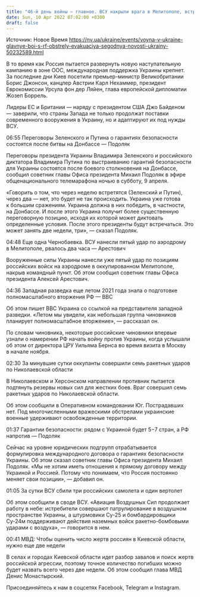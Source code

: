 ```yaml
---
title: "46-й день войны — главное. ВСУ накрыли врага в Мелитополе, встреча Путина и Зеленского зависит от исхода битвы на Донбассе, заявили в ОП"
date: Sun, 10 Apr 2022 07:02:00 +0300
draft: false
---
```

Источник: Новое Время https://nv.ua/ukraine/events/voyna-v-ukraine-glavnye-boi-s-rf-obstrely-evakuaciya-segodnya-novosti-ukrainy-50232589.html


 В то время как Россия пытается развернуть новую наступательную кампанию в зоне ООС, международная поддержка Украины крепнет. За последние дни Киев посетили премьер-министр Великобритании Борис Джонсон, канцлер Австрии Карл Нехаммер, президент Еврокомиссии Урсула фон дер Ляйен, глава европейской дипломатии Жозеп Боррель.

Лидеры ЕС и Британии — наряду с президентом США Джо Байденом — заверили, что страны Запада не только продолжат поставки современного вооружения в Украину, но и адаптируют их под нужды ВСУ.

06:55 Переговоры Зеленского и Путина о гарантиях безопасности состоятся после битвы на Донбассе — Подоляк

Переговоры президента Украины Владимира Зеленского и российского диктатора Владимира Путина по выстраиванию гарантий безопасности для Украины состоятся после боевого столкновения на Донбассе, сообщил советник главы Офиса президента Михаил Подоляк в эфире общенационального телемарафона ночью в субботу, 9 апреля.

«Говорить о том, что через неделю встретятся (Зеленский и Путин), через два — нет, это будет не так происходить. Украина уже готова к большим сражениям. Украина должна в них победить, в частности, на Донбассе. И после этого Украина получит более существенную переговорную позицию, исходя их которой может диктовать определенные условия. После этого президенты будут встречаться. Это может занять две недели, три», — сказал Подоляк.

04:48 Еще одна Чернобаевка. ВСУ нанесли пятый удар по аэродрому в Мелитополе, рвалось два часа — Арестович

Вооруженные силы Украины нанесли уже пятый удар по позициям российских войск на аэродроме в оккупированном Мелитополе, накрыв командный пункт. Об этом сообщил советник главы Офиса президента Алексей Арестович.

04:36 Западная разведка еще летом 2021 года знала о подготовке полномасштабного вторжения РФ — ВВС

Об этом пишет BBC Украина со ссылкой на представителя западной разведки. «Летом мы увидели, как небольшая группа чиновников планирует полномасштабное вторжение», — рассказал он.

По словам чиновника, некоторые российские чиновники впервые узнали о намерении РФ начать войну против Украины, когда услышали об этом от директора ЦРУ Уильяма Бернса во время визита в Москву в начале ноября.

02:30 За минувшие сутки оккупанты совершили семь ракетных ударов по Николаевской области

В Николаевском и Херсонском направлении противник пытается подтянуть резервы новых сил для жестких боев. Враг совершил семь ракетных ударов по Николаевской области.

Об этом сообщили в Оперативном командовании Юг. Пострадавших нет. Под многочисленными вражескими обстрелами украинские военные удерживают освобожденные территории.

01:37 Гарантии безопасности: рядом с Украиной будет 5−7 стран, а РФ напротив — Подоляк

Сейчас на уровне юридических подгрупп отрабатывается формулировка международного договора о гарантиях безопасности Украины. Об этом сказал советник главы Офиса президента Михаил Подоляк. «Мы не хотим иметь отношения к прямому договору между Украиной и Россией. Потому что понимаем, что Россия постоянно меняет свои позиции», — добавил он.

01:05 За сутки ВСУ сбили три российских самолета и один вертолет

Об этом сообщили в своде ВСУ. «Авиация Воздушных Сил продолжает работу в небе: истребители совершают патрулирование в воздушном пространстве Украины, а штурмовики Су-25 и бомбардировщики Су-24м поддерживают действия наземных войск ракетно-бомбовыми ударами с воздуха», — говорится в нем.

00:41 МВД: Чтобы оценить число жертв россиян в Киевской области, нужно еще две недели

В селах и городах Киевской области идет разбор завалов и поиск жертв российской агрессии, поэтому точное количество погибших можно будет назвать всего через две недели. Об этом сообщил глава МВД Денис Монастырский.



Присоединяйтесь к нам в соцсетях Facebook, Telegram и Instagram.
